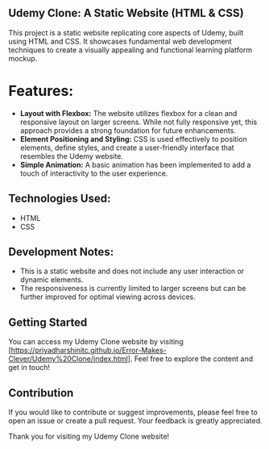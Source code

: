 ## Udemy Clone: A Static Website (HTML & CSS)

This project is a static website replicating core aspects of Udemy, built using HTML and CSS. It showcases fundamental web development techniques to create a visually appealing and functional learning platform mockup.

# Features:

* **Layout with Flexbox:** The website utilizes flexbox for a clean and responsive layout on larger screens. While not fully responsive yet, this approach provides a strong foundation for future enhancements.
* **Element Positioning and Styling:** CSS is used effectively to position elements, define styles, and create a user-friendly interface that resembles the Udemy website.
* **Simple Animation:** A basic animation has been implemented to add a touch of interactivity to the user experience.
  
## Technologies Used:

* HTML
* CSS
  
## Development Notes:

* This is a static website and does not include any user interaction or dynamic elements.
* The responsiveness is currently limited to larger screens but can be further improved for optimal viewing across devices.

## Getting Started

You can access my Udemy Clone website by visiting [https://priyadharshinitc.github.io/Error-Makes-Clever/Udemy%20Clone/index.html]. Feel free to explore the content and get in touch!

## Contribution

If you would like to contribute or suggest improvements, please feel free to open an issue or create a pull request. Your feedback is greatly appreciated.

Thank you for visiting my Udemy Clone website!
